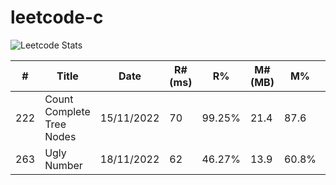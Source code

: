 # leetcode-c

![Leetcode Stats](https://leetcard.jacoblin.cool/thgilartlu)

| #   | Title                     | Date       | R#(ms) | R%     | M#(MB) | M%    | Q                                                                                                          | A                                                                                                          |
|-----|---------------------------|------------|--------|--------|--------|-------|------------------------------------------------------------------------------------------------------------|------------------------------------------------------------------------------------------------------------|
| 222 | Count Complete Tree Nodes | 15/11/2022 | 70     | 99.25% | 21.4   | 87.6  | [Q](https://github.com/thgilartlu/leetcode-c/blob/main/200-299/222Q.%20Count%20Complete%20Tree%20Nodes.md) | [A](https://github.com/thgilartlu/leetcode-c/blob/main/200-299/222A.%20Count%20Complete%20Tree%20Nodes.py) |
| 263 | Ugly Number               | 18/11/2022 | 62     | 46.27% | 13.9   | 60.8% | [Q](https://github.com/thgilartlu/leetcode-c/blob/main/200-299/263Q.%20Ugly%20Numbers.md)                  | [A](https://github.com/thgilartlu/leetcode-c/blob/main/200-299/263A.%20Ugly%20Numbers.py)                  |
